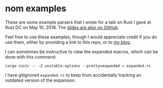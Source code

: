 # nom examples

These are some example parsers that I wrote for a talk on Rust
I gave at Rust DC on May 10, 2018. The 
[slides are also on GitHub](https://github.com/willmurphyscode/nom-and-scheme).

Feel free to use these examples, though I would appreciate credit if you do
use them, either by providing a link to this repo, or to
[my blog](https://willmurphyscode.net/).

I can sometimes be instructive to view the expanded macros, which
can be done with this command:
```
cargo rustc -- -Z unstable-options --pretty=expanded > expanded.rs
```

I have gitignored `expanded.rs` to keep from accidentally tracking an outdated
version of the expansion.